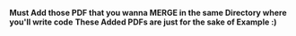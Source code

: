 **Must Add those PDF that you wanna MERGE in the same Directory where you'll write code**
**These Added PDFs are just for the sake of Example :)**
